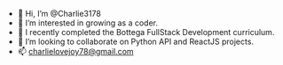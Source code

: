- 👋 Hi, I’m @Charlie3178
- 👀 I’m interested in growing as a coder.
- 🌱 I recently completed the Bottega FullStack Development curriculum.
- 💞️ I’m looking to collaborate on Python API and ReactJS projects. 
- 📫 charlielovejoy78@gmail.com 

<!---
Charlie3178/Charlie3178 is a ✨ special ✨ repository because its `README.md` (this file) appears on your GitHub profile.
You can click the Preview link to take a look at your changes.
--->
